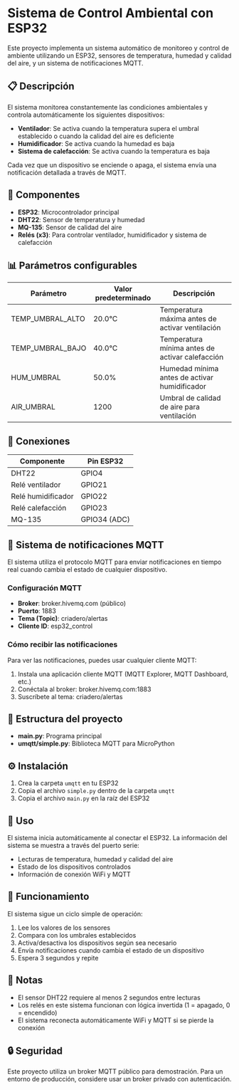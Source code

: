 # Sistema de Control Ambiental con ESP32

Este proyecto implementa un sistema automático de monitoreo y control de ambiente utilizando un ESP32, sensores de temperatura, humedad y calidad del aire, y un sistema de notificaciones MQTT.

## 📋 Descripción

El sistema monitorea constantemente las condiciones ambientales y controla automáticamente los siguientes dispositivos:

- **Ventilador**: Se activa cuando la temperatura supera el umbral establecido o cuando la calidad del aire es deficiente
- **Humidificador**: Se activa cuando la humedad es baja
- **Sistema de calefacción**: Se activa cuando la temperatura es baja

Cada vez que un dispositivo se enciende o apaga, el sistema envía una notificación detallada a través de MQTT.

## 🔧 Componentes

- **ESP32**: Microcontrolador principal
- **DHT22**: Sensor de temperatura y humedad
- **MQ-135**: Sensor de calidad del aire
- **Relés (x3)**: Para controlar ventilador, humidificador y sistema de calefacción

## 📊 Parámetros configurables

| Parámetro | Valor predeterminado | Descripción |
|-----------|----------------------|-------------|
| TEMP_UMBRAL_ALTO | 20.0°C | Temperatura máxima antes de activar ventilación |
| TEMP_UMBRAL_BAJO | 40.0°C | Temperatura mínima antes de activar calefacción |
| HUM_UMBRAL | 50.0% | Humedad mínima antes de activar humidificador |
| AIR_UMBRAL | 1200 | Umbral de calidad de aire para ventilación |

## 🔌 Conexiones

| Componente | Pin ESP32 |
|------------|-----------|
| DHT22 | GPIO4 |
| Relé ventilador | GPIO21 |
| Relé humidificador | GPIO22 |
| Relé calefacción | GPIO23 |
| MQ-135 | GPIO34 (ADC) |

## 📡 Sistema de notificaciones MQTT

El sistema utiliza el protocolo MQTT para enviar notificaciones en tiempo real cuando cambia el estado de cualquier dispositivo. 

### Configuración MQTT
- **Broker**: broker.hivemq.com (público)
- **Puerto**: 1883
- **Tema (Topic)**: criadero/alertas
- **Cliente ID**: esp32_control

### Cómo recibir las notificaciones
Para ver las notificaciones, puedes usar cualquier cliente MQTT:

1. Instala una aplicación cliente MQTT (MQTT Explorer, MQTT Dashboard, etc.)
2. Conéctala al broker: broker.hivemq.com:1883
3. Suscríbete al tema: criadero/alertas

## 📁 Estructura del proyecto

- **main.py**: Programa principal
- **umqtt/simple.py**: Biblioteca MQTT para MicroPython

## ⚙️ Instalación

1. Crea la carpeta `umqtt` en tu ESP32
2. Copia el archivo `simple.py` dentro de la carpeta `umqtt`
3. Copia el archivo `main.py` en la raíz del ESP32

## 🚀 Uso

El sistema inicia automáticamente al conectar el ESP32. La información del sistema se muestra a través del puerto serie:

- Lecturas de temperatura, humedad y calidad del aire
- Estado de los dispositivos controlados
- Información de conexión WiFi y MQTT

## 🔄 Funcionamiento

El sistema sigue un ciclo simple de operación:

1. Lee los valores de los sensores
2. Compara con los umbrales establecidos
3. Activa/desactiva los dispositivos según sea necesario
4. Envía notificaciones cuando cambia el estado de un dispositivo
5. Espera 3 segundos y repite

## 📝 Notas

- El sensor DHT22 requiere al menos 2 segundos entre lecturas
- Los relés en este sistema funcionan con lógica invertida (1 = apagado, 0 = encendido)
- El sistema reconecta automáticamente WiFi y MQTT si se pierde la conexión

## 🔒 Seguridad

Este proyecto utiliza un broker MQTT público para demostración. Para un entorno de producción, considere usar un broker privado con autenticación.
